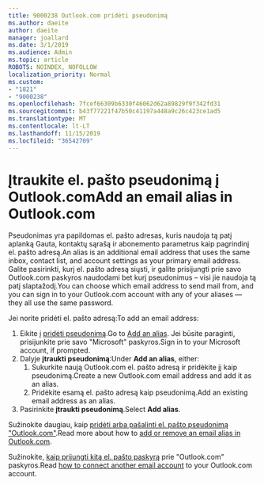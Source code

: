 ```yaml
---
title: 9000238 Outlook.com pridėti pseudonimą
ms.author: daeite
author: daeite
manager: joallard
ms.date: 3/1/2019
ms.audience: Admin
ms.topic: article
ROBOTS: NOINDEX, NOFOLLOW
localization_priority: Normal
ms.custom:
- "1821"
- "9000238"
ms.openlocfilehash: 7fcef66309b6330f46062d62a89829f9f342fd31
ms.sourcegitcommit: b43f77221f47b50c41197a448a9c26c423ce1ad5
ms.translationtype: MT
ms.contentlocale: lt-LT
ms.lasthandoff: 11/15/2019
ms.locfileid: "36542709"
---
```

# <a name="add-an-email-alias-in-outlookcom"></a><span data-ttu-id="0b0c0-102">Įtraukite el. pašto pseudonimą į Outlook.com</span><span class="sxs-lookup"><span data-stu-id="0b0c0-102">Add an email alias in Outlook.com</span></span>

<span data-ttu-id="0b0c0-103">Pseudonimas yra papildomas el. pašto adresas, kuris naudoja tą patį aplanką Gauta, kontaktų sąrašą ir abonemento parametrus kaip pagrindinį el. pašto adresą.</span><span class="sxs-lookup"><span data-stu-id="0b0c0-103">An alias is an additional email address that uses the same inbox, contact list, and account settings as your primary email address.</span></span> <span data-ttu-id="0b0c0-104">Galite pasirinkti, kurį el. pašto adresą siųsti, ir galite prisijungti prie savo Outlook.com paskyros naudodami bet kurį pseudonimus – visi jie naudoja tą patį slaptažodį.</span><span class="sxs-lookup"><span data-stu-id="0b0c0-104">You can choose which email address to send mail from, and you can sign in to your Outlook.com account with any of your aliases — they all use the same password.</span></span>

<span data-ttu-id="0b0c0-105">Jei norite pridėti el. pašto adresą:</span><span class="sxs-lookup"><span data-stu-id="0b0c0-105">To add an email address:</span></span>

1. <span data-ttu-id="0b0c0-106">Eikite į [pridėti pseudonimą](https://go.microsoft.com/fwlink/p/?linkid=864833).</span><span class="sxs-lookup"><span data-stu-id="0b0c0-106">Go to [Add an alias](https://go.microsoft.com/fwlink/p/?linkid=864833).</span></span> <span data-ttu-id="0b0c0-107">Jei būsite paraginti, prisijunkite prie savo "Microsoft" paskyros.</span><span class="sxs-lookup"><span data-stu-id="0b0c0-107">Sign in to your Microsoft account, if prompted.</span></span>
2. <span data-ttu-id="0b0c0-108">Dalyje **įtraukti pseudonimą**:</span><span class="sxs-lookup"><span data-stu-id="0b0c0-108">Under **Add an alias**, either:</span></span>
    1. <span data-ttu-id="0b0c0-109">Sukurkite naują Outlook.com el. pašto adresą ir pridėkite jį kaip pseudonimą.</span><span class="sxs-lookup"><span data-stu-id="0b0c0-109">Create a new Outlook.com email address and add it as an alias.</span></span>
    2. <span data-ttu-id="0b0c0-110">Pridėkite esamą el. pašto adresą kaip pseudonimą.</span><span class="sxs-lookup"><span data-stu-id="0b0c0-110">Add an existing email address as an alias.</span></span>
3. <span data-ttu-id="0b0c0-111">Pasirinkite **įtraukti pseudonimą**.</span><span class="sxs-lookup"><span data-stu-id="0b0c0-111">Select **Add alias**.</span></span>

<span data-ttu-id="0b0c0-112">Sužinokite daugiau, kaip [pridėti arba pašalinti el. pašto pseudonimą "Outlook.com"](https://support.office.com/article/459b1989-356d-40fa-a689-8f285b13f1f2?wt.mc_id=Office_Outlook_com_Alchemy).</span><span class="sxs-lookup"><span data-stu-id="0b0c0-112">Read more about how to [add or remove an email alias in Outlook.com](https://support.office.com/article/459b1989-356d-40fa-a689-8f285b13f1f2?wt.mc_id=Office_Outlook_com_Alchemy).</span></span>  

<span data-ttu-id="0b0c0-113">Sužinokite, [kaip prijungti kitą el. pašto paskyrą](https://support.office.com/article/c5224df4-5885-4e79-91ba-523aa743f0ba?wt.mc_id=Office_Outlook_com_Alchemy) prie "Outlook.com" paskyros.</span><span class="sxs-lookup"><span data-stu-id="0b0c0-113">Read [how to connect another email account](https://support.office.com/article/c5224df4-5885-4e79-91ba-523aa743f0ba?wt.mc_id=Office_Outlook_com_Alchemy) to your Outlook.com account.</span></span>